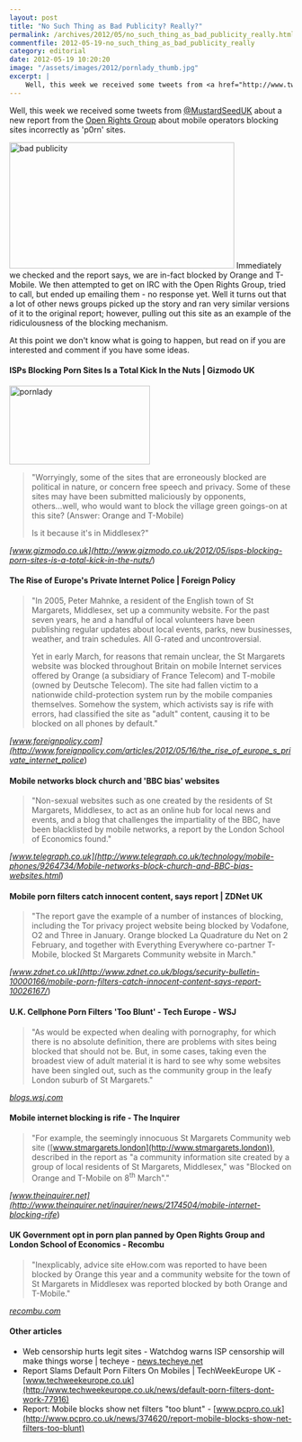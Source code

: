 ```yaml
---
layout: post
title: "No Such Thing as Bad Publicity? Really?"
permalink: /archives/2012/05/no_such_thing_as_bad_publicity_really.html
commentfile: 2012-05-19-no_such_thing_as_bad_publicity_really
category: editorial
date: 2012-05-19 10:20:20
image: "/assets/images/2012/pornlady_thumb.jpg"
excerpt: |
    Well, this week we received some tweets from <a href="http://www.twitter.com/MustardSeedUK">@MustardSeedUK</a> about a new report from the <a href="https://www.openrightsgroup.org/blog/2012/mobile-internet-censorship">Open Rights Group</a> about mobile operators blocking sites incorrectly as 'p0rn' sites.
---
```


Well, this week we received some tweets from [@MustardSeedUK](http://www.twitter.com/MustardSeedUK) about a new report from the [Open Rights Group](https://www.openrightsgroup.org/blog/2012/mobile-internet-censorship) about mobile operators blocking sites incorrectly as 'p0rn' sites.

<a href="/assets/images/2012/bad_publicity.png" title="See larger version of - bad publicity"><img src="/assets/images/2012/bad_publicity_thumb.png" width="400" height="224" alt="bad publicity" class="photo center" /></a>
Immediately we checked and the report says, we are in-fact blocked by Orange and T-Mobile. We then attempted to get on IRC with the Open Rights Group, tried to call, but ended up emailing them - no response yet. Well it turns out that a lot of other news groups picked up the story and ran very similar versions of it to the original report; however, pulling out this site as an example of the ridiculousness of the blocking mechanism.

At this point we don't know what is going to happen, but read on if you are interested and comment if you have some ideas.

#### ISPs Blocking Porn Sites Is a Total Kick In the Nuts | Gizmodo UK

<a href="/assets/images/2012/pornlady.jpg" title="See larger version of - pornlady"><img src="/assets/images/2012/pornlady_thumb.jpg" width="250" height="140" alt="pornlady" class="photo right" /></a>

> "Worryingly, some of the sites that are erroneously blocked are political in nature, or concern free speech and privacy. Some of these sites may have been submitted maliciously by opponents, others...well, who would want to block the village green goings-on at this site? (Answer: Orange and T-Mobile)
> 
>  Is it because it's in Middlesex?"
> 
 <cite>[www.gizmodo.co.uk](http://www.gizmodo.co.uk/2012/05/isps-blocking-porn-sites-is-a-total-kick-in-the-nuts/</cite>)

#### The Rise of Europe's Private Internet Police | Foreign Policy

> "In 2005, Peter Mahnke, a resident of the English town of St Margarets, Middlesex, set up a community website. For the past seven years, he and a handful of local volunteers have been publishing regular updates about local events, parks, new businesses, weather, and train schedules. All G-rated and uncontroversial.
> 
>  Yet in early March, for reasons that remain unclear, the St Margarets website was blocked throughout Britain on mobile Internet services offered by Orange (a subsidiary of France Telecom) and T-mobile (owned by Deutsche Telecom). The site had fallen victim to a nationwide child-protection system run by the mobile companies themselves. Somehow the system, which activists say is rife with errors, had classified the site as "adult" content, causing it to be blocked on all phones by default."
> 
 <cite>[www.foreignpolicy.com](http://www.foreignpolicy.com/articles/2012/05/16/the_rise_of_europe_s_private_internet_police</cite>)

#### Mobile networks block church and 'BBC bias' websites

> "Non-sexual websites such as one created by the residents of St Margarets, Middlesex, to act as an online hub for local news and events, and a blog that challenges the impartiality of the BBC, have been blacklisted by mobile networks, a report by the London School of Economics found."

<cite>[www.telegraph.co.uk](http://www.telegraph.co.uk/technology/mobile-phones/9264734/Mobile-networks-block-church-and-BBC-bias-websites.html</cite>)

#### Mobile porn filters catch innocent content, says report | ZDNet UK

> "The report gave the example of a number of instances of blocking, including the Tor privacy project website being blocked by Vodafone, O2 and Three in January. Orange blocked La Quadrature du Net on 2 February, and together with Everything Everywhere co-partner T-Mobile, blocked St Margarets Community website in March."

<cite>[www.zdnet.co.uk](http://www.zdnet.co.uk/blogs/security-bulletin-10000166/mobile-porn-filters-catch-innocent-content-says-report-10026167/</cite>)

#### U.K. Cellphone Porn Filters 'Too Blunt' - Tech Europe - WSJ

> "As would be expected when dealing with pornography, for which there is no absolute definition, there are problems with sites being blocked that should not be. But, in some cases, taking even the broadest view of adult material it is hard to see why some websites have been singled out, such as the community group in the leafy London suburb of St Margarets."

<cite>[blogs.wsj.com](http://blogs.wsj.com/tech-europe/2012/05/15/u-k-cellphone-porn-filters-too-blunt/</cite>)

#### Mobile internet blocking is rife - The Inquirer

> "For example, the seemingly innocuous St Margarets Community web site ([www.stmargarets.london](http://www.stmargarets.london)), described in the report as "a community information site created by a group of local residents of St Margarets, Middlesex," was "Blocked on Orange and T-Mobile on 8<sup>th</sup> March"."

<cite>[www.theinquirer.net](http://www.theinquirer.net/inquirer/news/2174504/mobile-internet-blocking-rife</cite>)

#### UK Government opt in porn plan panned by Open Rights Group and London School of Economics - Recombu

> "Inexplicably, advice site eHow.com was reported to have been blocked by Orange this year and a community website for the town of St Margarets in Middlesex was reported blocked by both Orange and T-Mobile."

<cite>[recombu.com](http://recombu.com/digital/news/uk-government-opt-in-porn-plan-panned-by-open-rights-group-and-london-school-of-economics_M10445.html</cite>)

#### Other articles

-   Web censorship hurts legit sites - Watchdog warns ISP censorship will make things worse | techeye - [news.techeye.net](http://news.techeye.net/security/web-censorship-hurts-legit-sites)
-   Report Slams Default Porn Filters On Mobiles | TechWeekEurope UK - [www.techweekeurope.co.uk](http://www.techweekeurope.co.uk/news/default-porn-filters-dont-work-77916)
-   Report: Mobile blocks show net filters "too blunt" - [www.pcpro.co.uk](http://www.pcpro.co.uk/news/374620/report-mobile-blocks-show-net-filters-too-blunt)
